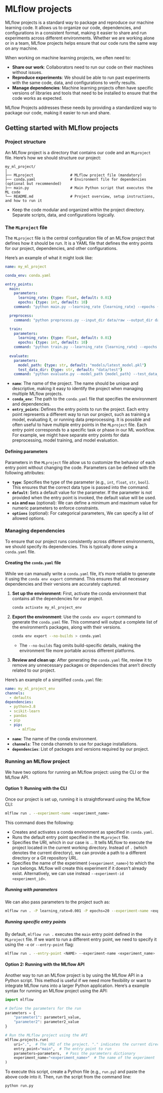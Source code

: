 # MLflow projects

MLflow projects is a standard way to package and reproduce our machine learning code. It allows us to organize our code, dependencies, and configurations in a consistent format, making it easier to share and run experiments across different environments. Whether we are working alone or in a team, MLflow projects helps ensure that our code runs the same way on any machine.

When working on machine learning projects, we often need to:

- **Share our work**: Collaborators need to run our code on their machines without issues.
- **Reproduce experiments**: We should be able to run past experiments with the same code, data, and configurations to verify results.
- **Manage dependencies**: Machine learning projects often have specific versions of libraries and tools that need to be installed to ensure that the code works as expected.

MLflow Projects addresses these needs by providing a standardized way to package our code, making it easier to run and share.

## Getting started with MLflow projects

### Project structure

An MLflow project is a directory that contains our code and an `MLproject` file. Here’s how we should structure our project:

```
my_ml_project/
│
├── MLproject                 # MLflow project file (mandatory)
├── conda.yaml                # Environment file for dependencies (optional but recommended)
├── main.py                   # Main Python script that executes the ML code
└── README.md                 # Project overview, setup instructions, and how to run it
```

- Keep the code modular and organized within the project directory. Separate scripts, data, and configurations logically.

### The `MLproject` file
The `MLproject` file is the central configuration file of an MLflow project that defines how it should be run. It is a YAML file that defines the entry points for our project, dependencies, and other configurations.

Here’s an example of what it might look like:
```yaml
name: my_ml_project

conda_env: conda.yaml

entry_points:
  main:
    parameters:
      learning_rate: {type: float, default: 0.01}
      epochs: {type: int, default: 10}
    command: "python main.py --learning_rate {learning_rate} --epochs {epochs}"

  preprocess:
    command: "python preprocess.py --input_dir data/raw --output_dir data/processed"

  train:
    parameters:
      learning_rate: {type: float, default: 0.01}
      epochs: {type: int, default: 10}
    command: "python train.py --learning_rate {learning_rate} --epochs {epochs} --data_dir data/processed"
    
  evaluate:
    parameters:
      model_path: {type: str, default: "models/latest_model.pkl"}
      test_data_dir: {type: str, default: "data/test"}
    command: "python evaluate.py --model_path {model_path} --test_data_dir {test_data_dir}"
```

- **`name`**: The name of the project. The name should be unique and descriptive, making it easy to identify the project when managing multiple MLflow projects.
- **`conda_env`**: The path to the `conda.yaml` file that specifies the environment and dependencies.
- **`entry_points`**: Defines the entry points to run the project. Each entry point represents a different way to run our project, such as training a model, evaluating it, or running data preprocessing. It is possible and often useful to have multiple entry points in the `MLproject` file. Each entry point corresponds to a specific task or phase in our ML workflow. For example, we might have separate entry points for data preprocessing, model training, and model evaluation.

#### Defining parameters
Parameters in the `MLproject` file allow us to customize the behavior of each entry point without changing the code. Parameters can be defined with the following attributes:
- **`type`**: Specifies the type of the parameter (e.g., `int`, `float`, `str`, `bool`). This ensures that the correct data type is passed into the command.
- **`default`**: Sets a default value for the parameter. If the parameter is not provided when the entry point is invoked, the default value will be used.
- **`min` and `max`** (optional): We can define a minimum and maximum value for numeric parameters to enforce constraints.
- **`options`** (optional): For categorical parameters, We can specify a list of allowed options.

### Managing dependencies
To ensure that our project runs consistently across different environments, we should specify its dependencies. This is typically done using a `conda.yaml` file.

#### Creating the `conda.yaml` file
While we can manually write a `conda.yaml` file, it’s more reliable to generate it using the `conda env export` command. This ensures that all necessary dependencies and their versions are accurately captured.
1. **Set up the environment**: First, activate the conda environment that contains all the dependencies for our project.
   ```bash
   conda activate my_ml_project_env
   ```
2. **Export the environment**: Use the `conda env export` command to generate the `conda.yaml` file. This command will output a complete list of the environment’s packages, along with their versions.
   ```bash
   conda env export --no-builds > conda.yaml
   ```

   - The `--no-builds` flag omits build-specific details, making the environment file more portable across different platforms.
3. **Review and clean up**: After generating the `conda.yaml` file, review it to remove any unnecessary packages or dependencies that aren’t directly related to our project.

Here’s an example of a simplified `conda.yaml` file:
```yaml
name: my_ml_project_env
channels:
  - defaults
dependencies:
  - python=3.8
  - scikit-learn
  - pandas
  - pip
  - pip:
      - mlflow
```

- **`name`**: The name of the conda environment.
- **`channels`**: The conda channels to use for package installations.
- **`dependencies`**: List of packages and versions required by our project.

### Running an MLflow project
We have two options for running an MLflow project: using the CLI or the MLflow API.

#### Option 1: Running with the CLI
Once our project is set up, running it is straightforward using the MLflow CLI:
```bash
mlflow run . --experiment-name <experiment_name>
```

This command does the following:
- Creates and activates a conda environment as specified in `conda.yaml`.
- Runs the default entry point specified in the `MLproject` file.
- Specifies the URI, which in our case is `.`. It tells MLflow to execute the project located in the current working directory. Instead of `.` (which denotes the current directory), we can provide a path to a different directory or a Git repository URL.
- Specifies the name of the experiment (`<experiment_name>`) to which the run belongs. MLflow will create this experiment if it doesn’t already exist. Alternatively, we can use instead `--experiment-id <experiment_id>`.

##### Running with parameters
We can also pass parameters to the project such as:
```bash
mlflow run . -P learning_rate=0.001 -P epochs=20 --experiment-name <experiment_name>
```

##### Running specific entry points
By default, `mlflow run .` executes the `main` entry point defined in the `MLproject` file. If we want to run a different entry point, we need to specify it using the `-e` or `--entry-point` flag:
```bash
mlflow run . --entry-point <NAME> --experiment-name <experiment_name>
```

#### Option 2: Running with the MLflow API
Another way to run an MLflow project is by using the MLflow API in a Python script. This method is useful if we need more flexibility or want to integrate MLflow runs into a larger Python application. Here’s a example syntax for running an MLflow project using the API:

```python
import mlflow

# Define the parameters for the run
parameters = {
    "parameter1": parameter1_value,
    "parameter2": parameter2_value
}

# Run the MLflow project using the API
mlflow.projects.run(
    uri=".",  # The URI of the project. "." indicates the current directory
    entry_point="main",  # The entry point to run
    parameters=parameters,  # Pass the parameters dictionary
    experiment_name="<experiment_name>"  # The name of the experiment
)
```

To execute this script, create a Python file (e.g., `run.py`) and paste the above code into it. Then, run the script from the command line:
```bash
python run.py
```
